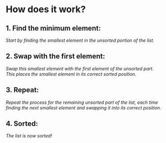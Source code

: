 # **How does it work?**

## 1. Find the minimum element:
  *Start by finding the smallest element in the unsorted portion of the list.*

## 2. Swap with the first element:
  *Swap this smallest element with the first element of the unsorted part.*          
  *This places the smallest element in its correct sorted position.*

## 3. Repeat:
  *Repeat the process for the remaining unsorted part of the list, each time finding the next smallest element and swapping it into its correct position.*

## 4. Sorted:
  *The list is now sorted!*
